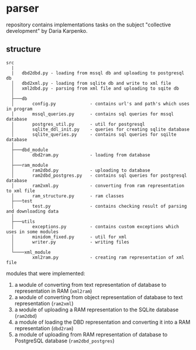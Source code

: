 # parser
repository contains implementations tasks on the subject "collective development" by Daria Karpenko.

## structure

```
src
  |
  |   dbd2dbd.py - loading from mssql db and uploading to postgresql db
  │   dbd2xml.py - loading from sqlite db and write to xml file
  │   xml2dbd.py - parsing from xml file and uploading to sqite db
  │
  ├───db
  │       config.py             - contains url's and path's which uses in program
  │       mssql_queries.py      - contains sql queries for mssql database
  │       postgres_util.py      - util for postgresql
  │       sqlite_ddl_init.py    - queries for creating sqlite database
  │       sqlite_queries.py     - contains sql queries for sqilte database
  │
  ├───dbd_module
  │       dbd2ram.py            - loading from database
  │
  ├───ram_module
  │       ram2dbd.py            - uploading to database
  │       ram2dbd_postgres.py   - contains sql queries for postgresql database
  │       ram2xml.py            - converting from ram representation to xml file
  │       ram_structure.py      - ram classes
  ├───test
  │       test.py               - contains checking result of parsing and downloading data
  │
  ├───utils
  │       exceptions.py         - contains custom exceptions which uses in some modules
  │       minidom_fixed.py      - util for xml
  │       writer.py             - writing files
  │
  └────xml_module
          xml2ram.py            - creating ram representation of xml file
```
modules that were implemented:
1. a мodule of converting from text representation of database to representation in RAM (`xml2ram`)
2. a мodule of converting from object representation of database to text representation (`ram2xml`)
3. a мodule of uploading a RAM representation to the SQLite database (`ram2dbd`)
4. a module of loading the DBD representation and converting it into a RAM representation (`dbd2ram`)
5. a module of uploading from RAM representation of database to PostgreSQL database (`ram2dbd_postgres`)